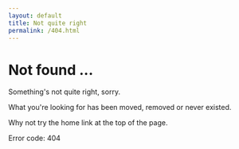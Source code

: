 ```yaml
---
layout: default
title: Not quite right
permalink: /404.html
---
```


# Not found ...

Something's not quite right, sorry.

What you're looking for has been moved, removed or never existed.

Why not try the home link at the top of the page.

Error code: 404
